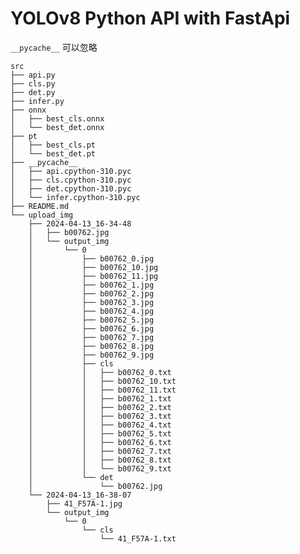 <!--
 * @Author: laplace825
 * @Date: 2024-04-16 14:18:27
 * @LastEditors: laplace825
 * @LastEditTime: 2024-04-19 13:25:35
 * @FilePath: /python/src/README.md
 * @Description: 
 * 
 * Copyright (c) 2024 by laplace825, All Rights Reserved. 
-->
# YOLOv8 Python API with FastApi

`__pycache__` 可以忽略

```
src
├── api.py
├── cls.py
├── det.py
├── infer.py
├── onnx
│   ├── best_cls.onnx
│   └── best_det.onnx
├── pt
│   ├── best_cls.pt
│   └── best_det.pt
├── __pycache__
│   ├── api.cpython-310.pyc
│   ├── cls.cpython-310.pyc
│   ├── det.cpython-310.pyc
│   └── infer.cpython-310.pyc
├── README.md
└── upload_img
    ├── 2024-04-13_16-34-48
    │   ├── b00762.jpg 
    │   └── output_img
    │       └── 0 
    │           ├── b00762_0.jpg
    │           ├── b00762_10.jpg
    │           ├── b00762_11.jpg
    │           ├── b00762_1.jpg
    │           ├── b00762_2.jpg
    │           ├── b00762_3.jpg
    │           ├── b00762_4.jpg
    │           ├── b00762_5.jpg
    │           ├── b00762_6.jpg
    │           ├── b00762_7.jpg
    │           ├── b00762_8.jpg
    │           ├── b00762_9.jpg
    │           ├── cls
    │           │   ├── b00762_0.txt
    │           │   ├── b00762_10.txt
    │           │   ├── b00762_11.txt
    │           │   ├── b00762_1.txt
    │           │   ├── b00762_2.txt
    │           │   ├── b00762_3.txt
    │           │   ├── b00762_4.txt
    │           │   ├── b00762_5.txt
    │           │   ├── b00762_6.txt
    │           │   ├── b00762_7.txt
    │           │   ├── b00762_8.txt
    │           │   └── b00762_9.txt
    │           └── det
    │               └── b00762.jpg
    └── 2024-04-13_16-38-07
        ├── 41_F57A-1.jpg 
        └── output_img
            └── 0
                └── cls
                    └── 41_F57A-1.txt
```